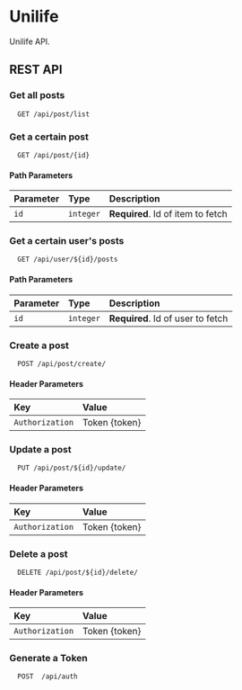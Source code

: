 
# Unilife

Unilife API.


## REST API

### Get all posts

```
  GET /api/post/list
```

### Get a certain post

```
  GET /api/post/{id}
```
#### Path Parameters

| Parameter | Type     | Description                       |
| :-------- | :------- | :-------------------------------- |
| `id`      | `integer` | **Required**. Id of item to fetch |


### Get a certain user's posts

```
  GET /api/user/${id}/posts
```
#### Path Parameters 

| Parameter | Type     | Description                       |
| :-------- | :------- | :-------------------------------- |
| `id`      | `integer` | **Required**. Id of user to fetch |

### Create a post

```
  POST /api/post/create/
```
#### Header Parameters

| Key                   | Value                             |
| :--------------       |:--------------------------------  |            
| `Authorization`       |Token {token}                      |


### Update a post

```
  PUT /api/post/${id}/update/
```

#### Header Parameters

| Key                   | Value                             |
| :--------------       |:--------------------------------  |            
| `Authorization`       |Token {token}                      |

### Delete a post

```
  DELETE /api/post/${id}/delete/
```
#### Header Parameters

| Key                   | Value                             |
| :--------------       |:--------------------------------  |            
| `Authorization`       |Token {token}                      |


### Generate a Token

```
  POST  /api/auth
```



